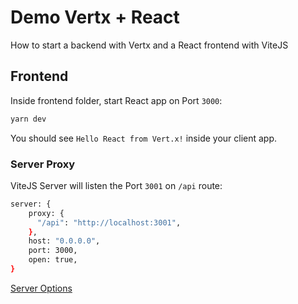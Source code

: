 # Demo Vertx + React

How to start a backend with Vertx and a React frontend with ViteJS

## Frontend

Inside frontend folder, start React app on Port `3000`:

```bash
yarn dev
```

You should see `Hello React from Vert.x!` inside your client app.

### Server Proxy

ViteJS Server will listen the Port `3001` on `/api` route:

```bash
server: {
    proxy: {
      "/api": "http://localhost:3001",
    },
    host: "0.0.0.0",
    port: 3000,
    open: true,
}
```

[Server Options](https://vitejs.dev/config/server-options.html#server-proxy)
